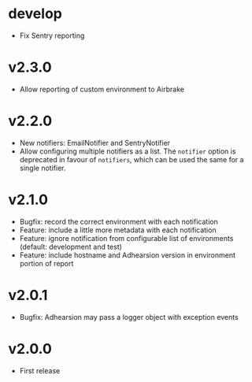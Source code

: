 # develop
  * Fix Sentry reporting

# v2.3.0
  * Allow reporting of custom environment to Airbrake

# v2.2.0
  * New notifiers: EmailNotifier and SentryNotifier
  * Allow configuring multiple notifiers as a list. The `notifier` option is deprecated in favour of `notifiers`, which can be used the same for a single notifier.

# v2.1.0
  * Bugfix: record the correct environment with each notification
  * Feature: include a little more metadata with each notification
  * Feature: ignore notification from configurable list of environments (default: development and test)
  * Feature: include hostname and Adhearsion version in environment portion of report

# v2.0.1
  * Bugfix: Adhearsion may pass a logger object with exception events

# v2.0.0
  * First release
